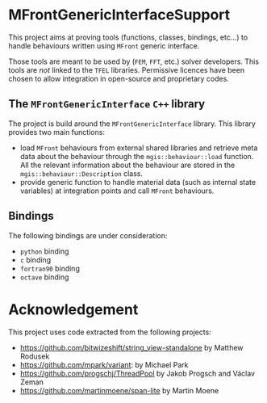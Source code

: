 # MFrontGenericInterfaceSupport

This project aims at proving tools (functions, classes, bindings,
etc...) to handle behaviours written using `MFront` generic interface.

Those tools are meant to be used by (`FEM`, `FFT`, etc.) solver
developers. This tools are *not* linked to the `TFEL` libraries.
Permissive licences have been chosen to allow integration in open-source
and proprietary codes.

## The `MFrontGenericInterface` `C++` library

The project is build around the `MFrontGenericInterface` library. This
library provides two main functions:

- load `MFront` behaviours from external shared libraries and retrieve
  meta data about the behaviour through the `mgis::behaviour::load`
  function. All the relevant information about the behaviour are stored
  in the `mgis::behaviour::Description` class.
- provide generic function to handle material data (such as internal
  state variables) at integration points and call `MFront` behaviours.

## Bindings

The following bindings are under consideration:

- `python` binding
- `c` binding
- `fortran90` binding
- `octave` binding

# Acknowledgement

This project uses code extracted from the following projects:

- https://github.com/bitwizeshift/string_view-standalone by Matthew
  Rodusek
- https://github.com/mpark/variant: by Michael Park
- https://github.com/progschj/ThreadPool by Jakob Progsch and Václav
  Zeman
- https://github.com/martinmoene/span-lite by Martin Moene